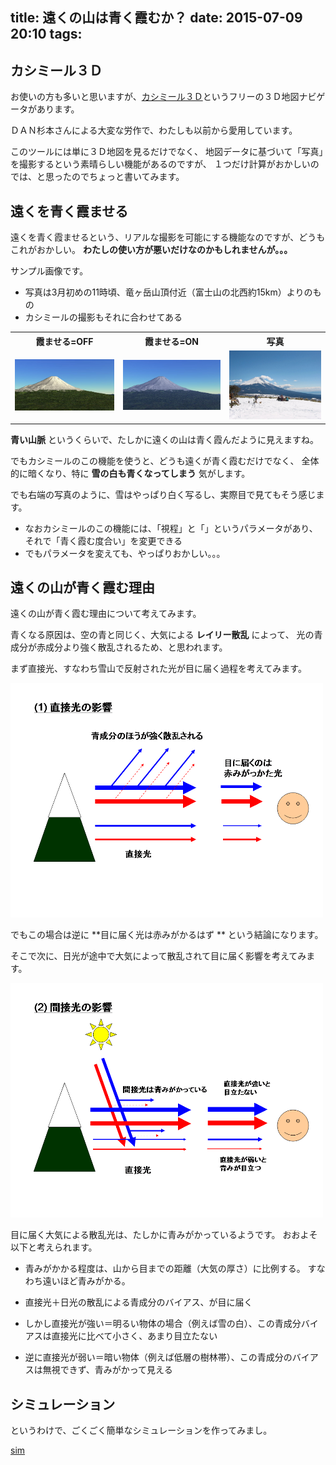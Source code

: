 title: 遠くの山は青く霞むか？
date: 2015-07-09 20:10
tags:
---

## カシミール３Ｄ

お使いの方も多いと思いますが、[カシミール３Ｄ][kashimir]というフリーの３Ｄ地図ナビゲータがあります。

[kashimir]:http://www.kashmir3d.com/index.html

ＤＡＮ杉本さんによる大変な労作で、わたしも以前から愛用しています。

このツールには単に３Ｄ地図を見るだけでなく、
地図データに基づいて「写真」を撮影するという素晴らしい機能があるのですが、
１つだけ計算がおかしいのでは、と思ったのでちょっと書いてみます。

## 遠くを青く霞ませる

遠くを青く霞ませるという、リアルな撮影を可能にする機能なのですが、どうもこれがおかしい。
**わたしの使い方が悪いだけなのかもしれませんが。。。**

サンプル画像です。

 - 写真は3月初めの11時頃、竜ヶ岳山頂付近（富士山の北西約15km）よりのもの
 - カシミールの撮影もそれに合わせてある

<table>
<tr><th>霞ませる=OFF</th><th>霞ませる=ON</th><th>写真</th></tr>
<tr>
<td>
<img src="/images/bluesky-off.jpg" width="300">
</td>
<td>
<img src="/images/bluesky-on.jpg" width="300">
</td>
<td>
<img src="/images/bluesky-photo.jpg" width="300">
</td>
</tr>
</table>

**青い山脈** というくらいで、たしかに遠くの山は青く霞んだように見えますね。

でもカシミールのこの機能を使うと、どうも遠くが青く霞むだけでなく、
全体的に暗くなり、特に **雪の白も青くなってしまう** 気がします。

でも右端の写真のように、雪はやっぱり白く写るし、実際目で見てもそう感じます。

 - なおカシミールのこの機能には、「視程」と「」というパラメータがあり、それで「青く霞む度合い」を変更できる
 - でもパラメータを変えても、やっぱりおかしい。。。

## 遠くの山が青く霞む理由

遠くの山が青く霞む理由について考えてみます。

青くなる原因は、空の青と同じく、大気による **レイリー散乱** によって、
光の青成分が赤成分より強く散乱されるため、と思われます。

まず直接光、すなわち雪山で反射された光が目に届く過程を考えてみます。

<img src="/images/blue-exp01.png" width="500">

でもこの場合は逆に **目に届く光は赤みがかるはず ** という結論になります。

そこで次に、日光が途中で大気によって散乱されて目に届く影響を考えてみます。

<img src="/images/blue-exp02.png" width="500">

目に届く大気による散乱光は、たしかに青みがかっているようです。
おおよそ以下と考えられます。

 - 青みがかかる程度は、山から目までの距離（大気の厚さ）に比例する。
   すなわち遠いほど青みがかる。

 - 直接光＋日光の散乱による青成分のバイアス、が目に届く

 - しかし直接光が強い＝明るい物体の場合（例えば雪の白）、この青成分バイアスは直接光に比べて小さく、あまり目立たない

 - 逆に直接光が弱い＝暗い物体（例えば低層の樹林帯）、この青成分のバイアスは無視できず、青みがかって見える

## シミュレーション

というわけで、ごくごく簡単なシミュレーションを作ってみまし。

[sim](https://kuh96.github.io/2015/07/08/bluesky/bluesky-sim/index.html)




